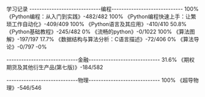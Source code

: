 学习记录
-----------------------------编程-----------------------------
100%  《Python编程：从入门到实践》-482/482 
100%  《Python编程快速上手：让繁琐工作自动化》-409/409 
100%  《Python语言及其应用》-410/410 
50.8% 《Python基础教程》-245/482 
0%    《流畅的python》-0/1022 
100%  《算法图解》-197/197 
17.7% 《数据结构与算法分析：C语言描述》-72/406 
0%    《算法导论》-0/797 -0%

-----------------------------金融-----------------------------
31.6% 《期权期货及其他衍生产品(第七版)》-184/582 

-----------------------------物理-----------------------------
100%  《超导物理》-546/546 


